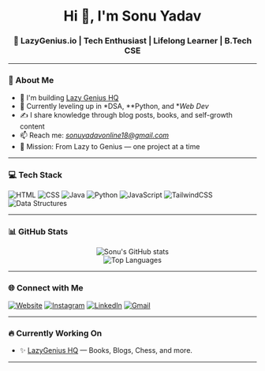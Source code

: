 <!-- Banner (Optional) -->
<!-- <p align="center">
  <img src="https://github.com/sonuyadavonline18/sonuyadavonline18/blob/main/banner.png" alt="Sonu Yadav Banner" width="100%" />
</p> -->

<h1 align="center">Hi 👋, I'm Sonu Yadav</h1>
<h3 align="center">🚀 LazyGenius.io | Tech Enthusiast | Lifelong Learner | B.Tech CSE</h3>

---

### 📌 About Me
- 🔭 I'm building [Lazy Genius HQ](https://lazygenius-hq.netlify.app)
- 🌱 Currently leveling up in *DSA, **Python, and **Web Dev*
- ✍ I share knowledge through blog posts, books, and self-growth content
- 📫 Reach me: *sonuyadavonline18@gmail.com*
- 🎯 Mission: From Lazy to Genius — one project at a time

---

### 💻 Tech Stack

![HTML](https://img.shields.io/badge/HTML5-E34F26?style=for-the-badge&logo=html5&logoColor=white)
![CSS](https://img.shields.io/badge/CSS3-1572B6?style=for-the-badge&logo=css3&logoColor=white)
![Java](https://img.shields.io/badge/Java-ED8B00?style=for-the-badge&logo=java&logoColor=white)
![Python](https://img.shields.io/badge/Python-3776AB?style=for-the-badge&logo=python&logoColor=white)
![JavaScript](https://img.shields.io/badge/JavaScript-F7DF1E?style=for-the-badge&logo=javascript&logoColor=black)
![TailwindCSS](https://img.shields.io/badge/TailwindCSS-38B2AC?style=for-the-badge&logo=tailwind-css&logoColor=white)
![Data Structures](https://img.shields.io/badge/Data%20Structures-Important-blueviolet?style=for-the-badge)

---

### 📊 GitHub Stats

<p align="center">
  <img src="https://github-readme-stats.vercel.app/api?username=sonuyadavonline18&show_icons=true&theme=tokyonight" alt="Sonu's GitHub stats" />
  <br />
  <img src="https://github-readme-stats.vercel.app/api/top-langs/?username=sonuyadavonline18&layout=compact&theme=tokyonight" alt="Top Languages" />
</p>

---

### 🌐 Connect with Me

[![Website](https://img.shields.io/badge/My%20Website-000000?style=for-the-badge&logo=About.me&logoColor=white)](https://lazygenius-hq.netlify.app)
[![Instagram](https://img.shields.io/badge/Instagram-E4405F?style=for-the-badge&logo=instagram&logoColor=white)](https://instagram.com/sonuyadavonline)
[![LinkedIn](https://img.shields.io/badge/LinkedIn-0A66C2?style=for-the-badge&logo=linkedin&logoColor=white)](https://linkedin.com/in/sonuyadavonline18)
[![Gmail](https://img.shields.io/badge/Gmail-D14836?style=for-the-badge&logo=gmail&logoColor=white)](mailto:sonuyadavonline18@gmail.com)

---

### 🔥 Currently Working On
- ✨ [LazyGenius HQ](https://lazygenius-hq.netlify.app) — Books, Blogs, Chess, and more.

---
